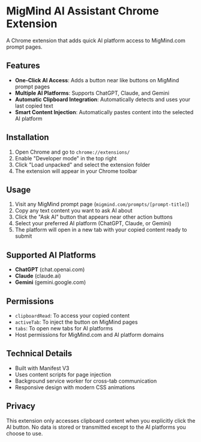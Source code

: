 # MigMind AI Assistant Chrome Extension

A Chrome extension that adds quick AI platform access to MigMind.com prompt pages.

## Features

- **One-Click AI Access**: Adds a button near like buttons on MigMind prompt pages
- **Multiple AI Platforms**: Supports ChatGPT, Claude, and Gemini
- **Automatic Clipboard Integration**: Automatically detects and uses your last copied text
- **Smart Content Injection**: Automatically pastes content into the selected AI platform

## Installation

1. Open Chrome and go to `chrome://extensions/`
2. Enable "Developer mode" in the top right
3. Click "Load unpacked" and select the extension folder
4. The extension will appear in your Chrome toolbar

## Usage

1. Visit any MigMind prompt page (`migmind.com/prompts/[prompt-title]`)
2. Copy any text content you want to ask AI about
3. Click the "Ask AI" button that appears near other action buttons
4. Select your preferred AI platform (ChatGPT, Claude, or Gemini)
5. The platform will open in a new tab with your copied content ready to submit

## Supported AI Platforms

- **ChatGPT** (chat.openai.com)
- **Claude** (claude.ai)  
- **Gemini** (gemini.google.com)

## Permissions

- `clipboardRead`: To access your copied content
- `activeTab`: To inject the button on MigMind pages
- `tabs`: To open new tabs for AI platforms
- Host permissions for MigMind.com and AI platform domains

## Technical Details

- Built with Manifest V3
- Uses content scripts for page injection
- Background service worker for cross-tab communication
- Responsive design with modern CSS animations

## Privacy

This extension only accesses clipboard content when you explicitly click the AI button. No data is stored or transmitted except to the AI platforms you choose to use.
